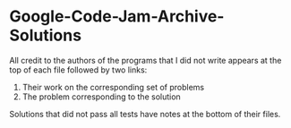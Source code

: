 # Google-Code-Jam-Archive-Solutions

All credit to the authors of the programs that I did not write appears at the top of each file followed by two links:
1) Their work on the corresponding set of problems
2) The problem corresponding to the solution

Solutions that did not pass all tests have notes at the bottom of their files.
